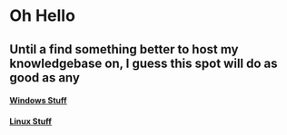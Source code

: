 Oh Hello
===============
**Until a find something better to host my knowledgebase on, I guess this spot will do as good as any**
-------------------------------------------------------------------------------------------------------

#### <u>[**Windows Stuff**](https://github.com/mrgeppetto/Windows)<u>
#### <u>[**Linux Stuff**](https://github.com/mrgeppetto/Linux)<u>

<!--
**mrgeppetto/mrgeppetto** is a ✨ _special_ ✨ repository because its `README.md` (this file) appears on your GitHub profile.

Here are some ideas to get you started:

- 🔭 I’m currently working on ...
- 🌱 I’m currently learning ...
- 👯 I’m looking to collaborate on ...
- 🤔 I’m looking for help with ...
- 💬 Ask me about ...
- 📫 How to reach me: ...
- 😄 Pronouns: ...
- ⚡ Fun fact: ...
-->
